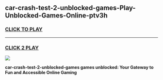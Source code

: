 
## car-crash-test-2-unblocked-games-Play-Unblocked-Games-Online-ptv3h
<h3>
<a href="https://premium76.site?title=car-crash-test-2-unblocked-games&ref=24A">CLICK TO PLAY</a></h3>
<hr>

<h3>
<a href="https://premium76.site?title=car-crash-test-2-unblocked-games&ref=24A">CLICK 2 PLAY</a>
  
</h3>

<a href="https://premium76.site?title=car-crash-test-2-unblocked-games&ref=24A"><img src="https://clearcache.store/games.png"></a>


**car-crash-test-2-unblocked-games games unblocked: Your Gateway to Fun and Accessible Online Gaming**

